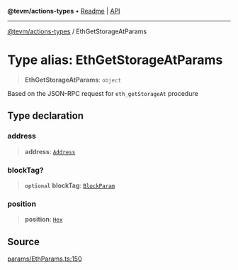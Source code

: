 **@tevm/actions-types** • [Readme](../README.md) \| [API](../globals.md)

***

[@tevm/actions-types](../README.md) / EthGetStorageAtParams

# Type alias: EthGetStorageAtParams

> **EthGetStorageAtParams**: `object`

Based on the JSON-RPC request for `eth_getStorageAt` procedure

## Type declaration

### address

> **address**: [`Address`](Address.md)

### blockTag?

> **`optional`** **blockTag**: [`BlockParam`](BlockParam.md)

### position

> **position**: [`Hex`](Hex.md)

## Source

[params/EthParams.ts:150](https://github.com/evmts/tevm-monorepo/blob/main/packages/actions-types/src/params/EthParams.ts#L150)
